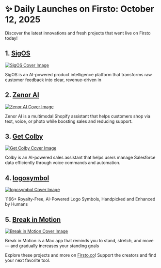 # ✨ Daily Launches on Firsto: October 12, 2025

Discover the latest innovations and fresh projects that went live on Firsto today!

## 1. [SigOS](https://firsto.co/projects/sigos)

[![SigOS Cover Image](https://607255gt6f.ufs.sh/f/ViZtN9dvJxPtD1PPYGOFyE8hGTOLJiBNrXYjxsvu1P0Uwk6m)](https://firsto.co/projects/sigos)

 SigOS is an AI-powered product intelligence platform that transforms raw customer feedback into clear, revenue-driven in



## 2. [Zenor AI](https://firsto.co/projects/zenor-ai)

[![Zenor AI Cover Image](https://607255gt6f.ufs.sh/f/ViZtN9dvJxPtAKklWZRXFlrZiSP1hOy5tcEu29DvsCK7Hdno)](https://firsto.co/projects/zenor-ai)

 Zenor AI is a multimodal Shopify assistant that helps customers shop via text, voice, or photo while boosting sales and reducing support.



## 3. [Get Colby](https://firsto.co/projects/get-colby)

[![Get Colby Cover Image](https://607255gt6f.ufs.sh/f/ViZtN9dvJxPtWYiHMQrzSFhxDmiWLak9Xp8Oqgsc5J0nvICN)](https://firsto.co/projects/get-colby)

 Colby is an AI-powered sales assistant that helps users manage Salesforce data efficiently through voice commands and automation.



## 4. [logosymbol](https://firsto.co/projects/logosymbol)

[![logosymbol Cover Image](https://607255gt6f.ufs.sh/f/ViZtN9dvJxPtvsNNdmEciYO9t6oKsqmZw2gkD5EJvPQLMe4G)](https://firsto.co/projects/logosymbol)

 1166+ Royalty-Free, AI-Powered Logo Symbols, Handpicked and Enhanced by Humans



## 5. [Break in Motion](https://firsto.co/projects/break-in-motion)

[![Break in Motion Cover Image](https://607255gt6f.ufs.sh/f/ViZtN9dvJxPt3jeUAtcglzmGX4iHMxtPpaNVesdgk5KrUARj)](https://firsto.co/projects/break-in-motion)

 Break in Motion is a Mac app that reminds you to stand, stretch, and move — and gradually increases your standing goals 




Explore these projects and more on [Firsto.co](https://firsto.co)! Support the creators and find your next favorite tool.
